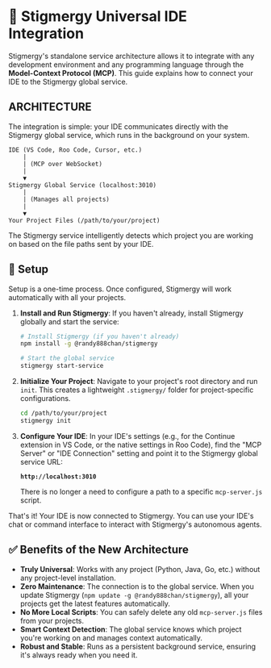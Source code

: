 # 🤖 Stigmergy Universal IDE Integration

Stigmergy's standalone service architecture allows it to integrate with any development environment and any programming language through the **Model-Context Protocol (MCP)**. This guide explains how to connect your IDE to the Stigmergy global service.

## ARCHITECTURE

The integration is simple: your IDE communicates directly with the Stigmergy global service, which runs in the background on your system.

```
IDE (VS Code, Roo Code, Cursor, etc.)
    |
    | (MCP over WebSocket)
    |
    ▼
Stigmergy Global Service (localhost:3010)
    |
    | (Manages all projects)
    |
    ▼
Your Project Files (/path/to/your/project)
```

The Stigmergy service intelligently detects which project you are working on based on the file paths sent by your IDE.

## 🚀 Setup

Setup is a one-time process. Once configured, Stigmergy will work automatically with all your projects.

1.  **Install and Run Stigmergy**:
    If you haven't already, install Stigmergy globally and start the service:
    ```bash
    # Install Stigmergy (if you haven't already)
    npm install -g @randy888chan/stigmergy

    # Start the global service
    stigmergy start-service
    ```

2.  **Initialize Your Project**:
    Navigate to your project's root directory and run `init`. This creates a lightweight `.stigmergy/` folder for project-specific configurations.
    ```bash
    cd /path/to/your/project
    stigmergy init
    ```

3.  **Configure Your IDE**:
    In your IDE's settings (e.g., for the Continue extension in VS Code, or the native settings in Roo Code), find the "MCP Server" or "IDE Connection" setting and point it to the Stigmergy global service URL:

    **`http://localhost:3010`**

    There is no longer a need to configure a path to a specific `mcp-server.js` script.

That's it! Your IDE is now connected to Stigmergy. You can use your IDE's chat or command interface to interact with Stigmergy's autonomous agents.

## ✅ Benefits of the New Architecture

- **Truly Universal**: Works with any project (Python, Java, Go, etc.) without any project-level installation.
- **Zero Maintenance**: The connection is to the global service. When you update Stigmergy (`npm update -g @randy888chan/stigmergy`), all your projects get the latest features automatically.
- **No More Local Scripts**: You can safely delete any old `mcp-server.js` files from your projects.
- **Smart Context Detection**: The global service knows which project you're working on and manages context automatically.
- **Robust and Stable**: Runs as a persistent background service, ensuring it's always ready when you need it.
